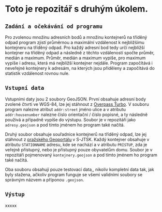 # Toto je repozitář s druhým úkolem.
## `Zadání a očekávání od programu`
Pro zvolenou množinu adresních bodů a množinu kontejnerů na tříděný odpad program zjistí průměrnou a maximální vzdálenost k nejbližšímu kontejneru na tříděný odpad. Pro každý adresní bod tedy určí nejbližší kontejner na tříděný odpad a následně z těchto vzdáleností spočte průměr, medián a maximum. Průměr, medián a maximum vypíše, pro maximum vypíše i adresu, která má nejbližší kontejner nejdále. Program započítává i neveřejné kontejnery k adresám, na kterých jsou přiděleny a započítává do statistik vzdálenost rovnou nule.
## `Vstupní data`
Vstupními daty jsou 2 soubory GeoJSON. První obsahuje adresní body zvolené
čtvrti ve WGS-84, lze jej stáhnout z [Overpass
Turbo](http://overpass-turbo.eu/s/11rE). V souboru program nalezne atribut `addr:street` jméno ulice a v atributu
`addr:housenumber` nalezne číslo orientační / číslo popisné, a ty následně používá a případně vypíše do výstupu. Soubor je v repozitáři jako `adresy.geojson` a pod tímto jménem ho program také načítá.

Druhý soubor obsahuje souřadnice kontejnerů na tříděný odpad, lze jej stáhnout z
[pražského Geoportálu](https://www.geoportalpraha.cz/cs/data/otevrena-data/8726EF0E-0834-463B-9E5F-FE09E62D73FB)
v S-JTSK. Každý kontejner obsahuje v atributu `STATIONNAME` adresu, kde se
nachází a v atributu `PRISTUP`, zda je veřejně přístupný, nebo je přístupný
pouze obyvatelům domu. Soubor je v repozitáři pojmenovaný `kontejnery.geojson` a pod tímto jménem ho program také načítá.

Oba souboru obsahují pouze testovací data,, nikoliv kompletní data tak, jak byly stažena, ačkoliv program funguje se všemi validními soubory se správným názvem a příponou `.geojson`.
## `Výstup`
xxxxx